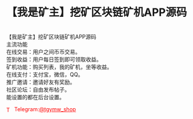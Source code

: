 # 【我是矿主】挖矿区块链矿机APP源码

<br>【我是矿主】挖矿区块链矿机APP源码<br>主流功能<br>在线交易：用户之间币币交易。<br>签到收益：用户每日签到即可领取收益。<br>矿机功能：购买列表，我的矿机，坐等收益。<br>在线支付：支付宝，微信，QQ。<br>推广邀请：邀请好友有奖励。<br>社区论坛：自由发布帖子。<br>能设置的都在后台设置。<br>




<p style="color: red;"><img src="https://cdn-icons-png.flaticon.com/512/2111/2111646.png" alt="Telegram Icon" style="width: 16px; vertical-align: middle; margin-right: 5px;">Telegram:<a href="https://t.me/tgymw_shop" style="color: red;">@tgymw_shop</a></p>
